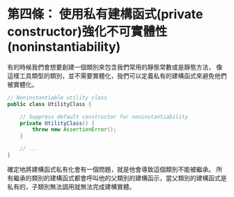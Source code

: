 # 第四條： 使用私有建構函式(private constructor)強化不可實體性(noninstantiability)

有的時候我們會想要創建一個類別來包含我們常用的靜態常數或是靜態方法，
像這樣工具類型的類別，並不需要實體化，我們可以定義私有的建構函式來避免他們被實體化。

```java
// Noninstantiable utility class 
public class UtilityClass {

	// Suppress default constructor for noninstantiability
	private UtilityClass() {
		throw new AssertionError();
	}

	// ...
}
```

確定地將建構函式私有化會有一個問題，就是他會導致這個類別不能被繼承。
所有繼承的類別的建構函式都會呼叫他的父類別的建構函示，當父類別的建構函式是私有的，子類別無法調用就無法完成建構實體。